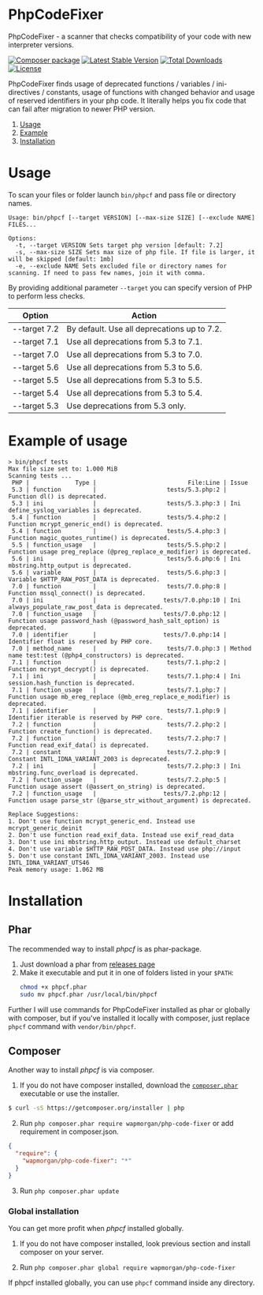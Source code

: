 # PhpCodeFixer

PhpCodeFixer - a scanner that checks compatibility of your code with new interpreter versions.

[![Composer package](http://composer.network/badge/wapmorgan/php-code-fixer)](https://packagist.org/packages/wapmorgan/php-code-fixer) [![Latest Stable Version](https://poser.pugx.org/wapmorgan/php-code-fixer/v/stable)](https://packagist.org/packages/wapmorgan/php-code-fixer) [![Total Downloads](https://poser.pugx.org/wapmorgan/php-code-fixer/downloads)](https://packagist.org/packages/wapmorgan/php-code-fixer) [![License](https://poser.pugx.org/wapmorgan/php-code-fixer/license)](https://packagist.org/packages/wapmorgan/php-code-fixer)

PhpCodeFixer finds usage of deprecated functions / variables / ini-directives / constants, usage of functions with changed behavior and usage of reserved identifiers in your php code. It literally helps you fix code that can fail after migration to newer PHP version.

1. [Usage](#usage)
2. [Example](#example)
3. [Installation](#installation)

# Usage
To scan your files or folder launch `bin/phpcf` and pass file or directory names.

```
Usage: bin/phpcf [--target VERSION] [--max-size SIZE] [--exclude NAME] FILES...

Options:
  -t, --target VERSION Sets target php version [default: 7.2]
  -s, --max-size SIZE Sets max size of php file. If file is larger, it will be skipped [default: 1mb]
  -e, --exclude NAME Sets excluded file or directory names for scanning. If need to pass few names, join it with comma.
```

By providing additional parameter `--target` you can specify version of PHP to perform less checks.

| Option       | Action                                      |
|--------------|---------------------------------------------|
| --target 7.2 | By default. Use all deprecations up to 7.2. |
| --target 7.1 | Use all deprecations from 5.3 to 7.1.       |
| --target 7.0 | Use all deprecations from 5.3 to 7.0.       |
| --target 5.6 | Use all deprecations from 5.3 to 5.6.       |
| --target 5.5 | Use all deprecations from 5.3 to 5.5.       |
| --target 5.4 | Use all deprecations from 5.3 to 5.4.       |
| --target 5.3 | Use deprecations from 5.3 only.             |

# Example of usage
```
> bin/phpcf tests
Max file size set to: 1.000 MiB
Scanning tests ...
 PHP |             Type |                          File:Line | Issue
 5.3 | function         |                    tests/5.3.php:2 | Function dl() is deprecated.
 5.3 | ini              |                    tests/5.3.php:3 | Ini define_syslog_variables is deprecated.
 5.4 | function         |                    tests/5.4.php:2 | Function mcrypt_generic_end() is deprecated.
 5.4 | function         |                    tests/5.4.php:3 | Function magic_quotes_runtime() is deprecated.
 5.5 | function_usage   |                    tests/5.5.php:2 | Function usage preg_replace (@preg_replace_e_modifier) is deprecated.
 5.6 | ini              |                    tests/5.6.php:6 | Ini mbstring.http_output is deprecated.
 5.6 | variable         |                    tests/5.6.php:3 | Variable $HTTP_RAW_POST_DATA is deprecated.
 7.0 | function         |                    tests/7.0.php:8 | Function mssql_connect() is deprecated.
 7.0 | ini              |                   tests/7.0.php:10 | Ini always_populate_raw_post_data is deprecated.
 7.0 | function_usage   |                   tests/7.0.php:12 | Function usage password_hash (@password_hash_salt_option) is deprecated.
 7.0 | identifier       |                   tests/7.0.php:14 | Identifier float is reserved by PHP core.
 7.0 | method_name      |                    tests/7.0.php:3 | Method name test:test (@php4_constructors) is deprecated.
 7.1 | function         |                    tests/7.1.php:2 | Function mcrypt_decrypt() is deprecated.
 7.1 | ini              |                    tests/7.1.php:4 | Ini session.hash_function is deprecated.
 7.1 | function_usage   |                    tests/7.1.php:7 | Function usage mb_ereg_replace (@mb_ereg_replace_e_modifier) is deprecated.
 7.1 | identifier       |                    tests/7.1.php:9 | Identifier iterable is reserved by PHP core.
 7.2 | function         |                    tests/7.2.php:2 | Function create_function() is deprecated.
 7.2 | function         |                    tests/7.2.php:7 | Function read_exif_data() is deprecated.
 7.2 | constant         |                    tests/7.2.php:9 | Constant INTL_IDNA_VARIANT_2003 is deprecated.
 7.2 | ini              |                    tests/7.2.php:3 | Ini mbstring.func_overload is deprecated.
 7.2 | function_usage   |                    tests/7.2.php:5 | Function usage assert (@assert_on_string) is deprecated.
 7.2 | function_usage   |                   tests/7.2.php:12 | Function usage parse_str (@parse_str_without_argument) is deprecated.

Replace Suggestions:
1. Don't use function mcrypt_generic_end. Instead use mcrypt_generic_deinit
2. Don't use function read_exif_data. Instead use exif_read_data
3. Don't use ini mbstring.http_output. Instead use default_charset
4. Don't use variable $HTTP_RAW_POST_DATA. Instead use php://input
5. Don't use constant INTL_IDNA_VARIANT_2003. Instead use INTL_IDNA_VARIANT_UTS46
Peak memory usage: 1.062 MB
```

# Installation

## Phar
The recommended way to install _phpcf_ is as phar-package.

1. Just download a phar from [releases page](https://github.com/wapmorgan/PhpCodeFixer/releases)
2. Make it executable and put it in one of folders listed in your `$PATH`:
    ```sh
    chmod +x phpcf.phar
    sudo mv phpcf.phar /usr/local/bin/phpcf
    ```

Further I will use commands for PhpCodeFixer installed as phar or globally with composer, but if you've installed it locally with composer, just replace `phpcf` command with `vendor/bin/phpcf`.

## Composer
Another way to install _phpcf_ is via composer.

1. If you do not have composer installed, download the [`composer.phar`](https://getcomposer.org/composer.phar) executable or use the installer.

  ```sh
  $ curl -sS https://getcomposer.org/installer | php
  ```

2. Run `php composer.phar require wapmorgan/php-code-fixer` or add requirement in composer.json.

  ```json
  {
    "require": {
      "wapmorgan/php-code-fixer": "*"
    }
  }
  ```

3. Run `php composer.phar update`

### Global installation
You can get more profit when _phpcf_ installed globally.

1. If you do not have composer installed, look previous section and install composer on your server.

2. Run `php composer.phar global require wapmorgan/php-code-fixer`

If phpcf installed globally, you can use `phpcf` command inside any directory.
